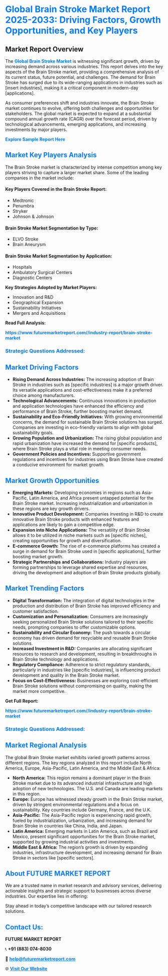 <h1 style="color: #007BFF;">Global Brain Stroke Market Report 2025-2033: Driving Factors, Growth Opportunities, and Key Players</h1>

<section id="overview">
<h2>Market Report Overview</h2>
<p>The <a href="https://www.futuremarketreport.com//industry-report/brain-stroke-market" style="color: #007BFF; text-decoration: none;"><strong>Global Brain Stroke Market</strong></a> is witnessing significant growth, driven by increasing demand across various industries. This report delves into the key aspects of the Brain Stroke market, providing a comprehensive analysis of its current status, future potential, and challenges. The demand for Brain Stroke has surged due to its wide-ranging applications in industries such as [insert industries], making it a critical component in modern-day [applications].</p>
<p>As consumer preferences shift and industries innovate, the Brain Stroke market continues to evolve, offering both challenges and opportunities for stakeholders. The global market is expected to expand at a substantial compound annual growth rate (CAGR) over the forecast period, driven by technological advancements, emerging applications, and increasing investments by major players.</p>
</section>

<section id="overview">
<p><a href="https://www.futuremarketreport.com//request-sample/reportId=82822" style="color: #007BFF; text-decoration: none;"><strong>Explore Sample Report Here</strong></a></p>
</section>

<section id="key-players">
<h2 style="color: #007BFF;">Market Key Players Analysis</h2>
<p>The Brain Stroke market is characterized by intense competition among key players striving to capture a larger market share. Some of the leading companies in the market include:</p>
<h4>Key Players Covered in the Brain Stroke Report:</h4>
<ul><li>Medtronic</li><li>Penumbra</li><li>Stryker</li><li>Johnson &amp; Johnson</li></ul>
<h4>Brain Stroke Market Segmentation by Type:</h4>
<ul><li>ELVO Stroke</li><li>Brain Aneurysm</li></ul>

<h4>Brain Stroke Market Segmentation by Application:</h4>
<ul><li>Hospitals</li><li>Ambulatory Surgical Centers</li><li>Diagnostic Centers</li></ul>
<p><strong>Key Strategies Adopted by Market Players:</strong></p>
<ul>
<li>Innovation and R&D</li>
<li>Geographical Expansion</li>
<li>Sustainability Initiatives</li>
<li>Mergers and Acquisitions</li>
</ul>
</section>

<section>
<p><strong>Read Full Analysis: </strong></p><a href="https://www.futuremarketreport.com//industry-report/brain-stroke-market" style="color: #007BFF; text-decoration: none;"><strong>https://www.futuremarketreport.com//industry-report/brain-stroke-market</strong></a>
<h3 style="color: #007BFF;">Strategic Questions Addressed:</h3>
</section>

<section id="driving-factors">
<h2 style="color: #007BFF;">Market Driving Factors</h2>
<ul>
<li><strong>Rising Demand Across Industries:</strong> The increasing adoption of Brain Stroke in industries such as [specific industries] is a major growth driver. Its versatile applications and cost-effectiveness make it a preferred choice among manufacturers.</li>
<li><strong>Technological Advancements:</strong> Continuous innovations in production and application technologies have enhanced the efficiency and performance of Brain Stroke, further boosting market demand.</li>
<li><strong>Sustainability and Eco-Friendly Initiatives:</strong> With growing environmental concerns, the demand for sustainable Brain Stroke solutions has surged. Companies are investing in eco-friendly variants to align with global sustainability goals.</li>
<li><strong>Growing Population and Urbanization:</strong> The rising global population and rapid urbanization have increased the demand for [specific products], where Brain Stroke plays a vital role in meeting consumer needs.</li>
<li><strong>Government Policies and Incentives:</strong> Supportive government regulations and incentives for industries using Brain Stroke have created a conducive environment for market growth.</li>
</ul>
</section>

<section id="growth-opportunities">
<h2 style="color: #007BFF;">Market Growth Opportunities</h2>
<ul>
<li><strong>Emerging Markets:</strong> Developing economies in regions such as Asia-Pacific, Latin America, and Africa present untapped potential for the Brain Stroke market. Increasing industrialization and urbanization in these regions are key growth drivers.</li>
<li><strong>Innovative Product Development:</strong> Companies investing in R&D to create innovative Brain Stroke products with enhanced features and applications are likely to gain a competitive edge.</li>
<li><strong>Expansion into Niche Applications:</strong> The versatility of Brain Stroke allows it to be utilized in niche markets such as [specific niches], creating opportunities for growth and diversification.</li>
<li><strong>E-commerce Growth:</strong> The rise of e-commerce platforms has created a surge in demand for Brain Stroke used in [specific applications], further boosting market growth.</li>
<li><strong>Strategic Partnerships and Collaborations:</strong> Industry players are forming partnerships to leverage shared expertise and resources, driving the development and adoption of Brain Stroke products globally.</li>
</ul>
</section>

<section id="trending-factors">
<h2 style="color: #007BFF;">Market Trending Factors</h2>
<ul>
<li><strong>Digital Transformation:</strong> The integration of digital technologies in the production and distribution of Brain Stroke has improved efficiency and customer satisfaction.</li>
<li><strong>Customization and Personalization:</strong> Consumers are increasingly seeking personalized Brain Stroke solutions tailored to their specific needs, prompting companies to offer customizable options.</li>
<li><strong>Sustainability and Circular Economy:</strong> The push towards a circular economy has driven demand for recyclable and reusable Brain Stroke solutions.</li>
<li><strong>Increased Investment in R&D:</strong> Companies are allocating significant resources to research and development, resulting in breakthroughs in Brain Stroke technology and applications.</li>
<li><strong>Regulatory Compliance:</strong> Adherence to strict regulatory standards, particularly in industries like [specific industries], is influencing product development and quality in the Brain Stroke market.</li>
<li><strong>Focus on Cost-Effectiveness:</strong> Businesses are exploring cost-efficient Brain Stroke solutions without compromising on quality, making the market more competitive.</li>
</ul>
</section>

<section>
<p><strong>Get Full Report: </strong></p><a href="https://www.futuremarketreport.com//industry-report/brain-stroke-market" style="color: #007BFF; text-decoration: none;"><strong>https://www.futuremarketreport.com//industry-report/brain-stroke-market</strong></a>
<h3 style="color: #007BFF;">Strategic Questions Addressed:</h3>
</section>


<section id="regional-analysis">
<h2 style="color: #007BFF;">Market Regional Analysis</h2>
<p>The global Brain Stroke market exhibits varied growth patterns across different regions. The key regions analyzed in this report include North America, Europe, Asia-Pacific, Latin America, and the Middle East & Africa:</p>
<ul>
<li><strong>North America:</strong> This region remains a dominant player in the Brain Stroke market due to its advanced industrial infrastructure and high adoption of new technologies. The U.S. and Canada are leading markets in this region.</li>
<li><strong>Europe:</strong> Europe has witnessed steady growth in the Brain Stroke market, driven by stringent environmental regulations and a focus on sustainability. Key countries include Germany, France, and the U.K.</li>
<li><strong>Asia-Pacific:</strong> The Asia-Pacific region is experiencing rapid growth, fueled by industrialization, urbanization, and increasing demand for Brain Stroke in countries like China, India, and Japan.</li>
<li><strong>Latin America:</strong> Emerging markets in Latin America, such as Brazil and Mexico, present significant opportunities for the Brain Stroke market, supported by growing industrial activities and investments.</li>
<li><strong>Middle East & Africa:</strong> The region’s growth is driven by expanding industries, infrastructure development, and increasing demand for Brain Stroke in sectors like [specific sectors].</li>
</ul>
</section>

<footer>
<h2 style="color: #007BFF;">About FUTURE MARKET REPORT</h2>
<p>We are a trusted name in market research and advisory services, delivering actionable insights and strategic support to businesses across diverse industries. Our expertise lies in offering:</p>

<p>Stay ahead in today’s competitive landscape with our tailored research solutions.</p>

<h2 style="color: #007BFF;">Contact Us:</h2>
<p><strong>FUTURE MARKET REPORT</strong></p>
<p>📞 <strong>+91 (883) 074-8030</strong></p>
<p>📧 <strong><a href="mailto:help@futuremarketreport.com" style="color: #007BFF;">help@futuremarketreport.com</a></strong></p>
<p>🌐 <strong><a href="https://www.futuremarketreport.com/" style="color: #007BFF;">Visit Our Website</a></strong></p>
</footer>